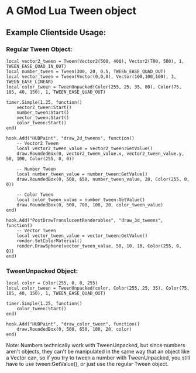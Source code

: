 # A GMod Lua Tween object
## Example Clientside Usage:
### Regular Tween Object:

	local vector2_tween = Tween(Vector2(500, 400), Vector2(700, 500), 1, TWEEN_EASE_QUAD_IN_OUT)
	local number_tween = Tween(300, 20, 0.5, TWEEN_EASE_QUAD_OUT)
	local vector_tween = Tween(Vector(0,0,0), Vector(100,100,100), 3, TWEEN_EASE_LINEAR)
	local color_tween = TweenUnpacked(Color(255, 25, 35, 80), Color(75, 185, 40, 150), 1, TWEEN_EASE_QUAD_OUT)

	timer.Simple(1.25, function()
		vector2_tween:Start()
		number_tween:Start()
		vector_tween:Start()
		color_tween:Start()
	end)

	hook.Add("HUDPaint", "draw_2d_tweens", function()
		-- Vector2 Tween
		local vector2_tween_value = vector2_tween:GetValue()
		draw.RoundedBox(0, vector2_tween_value.x, vector2_tween_value.y, 50, 100, Color(255, 0, 0))

		-- Number Tween
		local number_tween_value = number_tween:GetValue()
		draw.RoundedBox(0, 500, 650, number_tween_value, 20, Color(255, 0, 0))

		-- Color Tween
		local color_tween_value = number_tween:GetValue()
		draw.RoundedBox(0, 500, 700, 100, 20, color_tween_value)
	end)

	hook.Add("PostDrawTranslucentRenderables", "draw_3d_tweens", function()
		-- Vector Tween
		local vector_tween_value = vector_tween:GetValue()
		render.SetColorMaterial()
		render.DrawSphere(vector_tween_value, 50, 10, 10, Color(255, 0, 0))
	end)

### TweenUnpacked Object:

	local color = Color(255, 0, 0, 255)
	local color_tween = TweenUnpacked(color, Color(255, 25, 35), Color(75, 185, 40, 150), 1, TWEEN_EASE_QUAD_OUT)

	timer.Simple(1.25, function()
		color_tween:Start()
	end)

	hook.Add("HUDPaint", "draw_color_tween", function()
		draw.RoundedBox(0, 500, 650, 100, 20, color)
	end)

Note: Numbers technically work with TweenUnpacked, but since numbers aren't objects, they can't be manipulated in the same way that an object like a Vector can, so if you try to tween a number with TweenUnpacked, you still have to use tween:GetValue(), or just use the regular Tween object.
